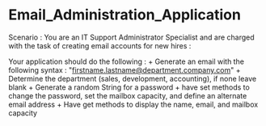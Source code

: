 # Email_Administration_Application

Scenario : You are an IT Support Administrator Specialist and are charged with the task of 
creating email accounts for new hires : 

Your application should do the following : 
    + Generate an email with the following syntax : "firstname.lastname@department.company.com"
    + Determine the department (sales, development, accounting), if none leave blank
    + Generate a random String for a password
    + have set methods to change the password, set the mailbox capacity, and define an alternate email address
    + Have get methods to display the name, email, and mailbox capacity
